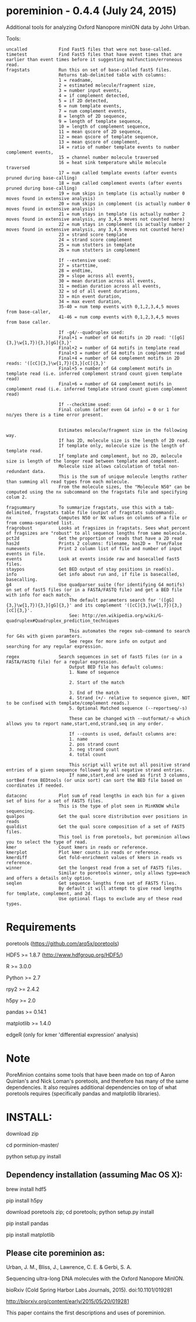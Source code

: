 poreminion - 0.4.4 (July 24, 2015)
==========

Additional tools for analyzing Oxford Nanopore minION data by John Urban. 


Tools:

    uncalled            Find Fast5 files that were not base-called.
    timetest            Find Fast5 files that have event times that are earlier than event times before it suggesting malfunction/erroneous read.
    fragstats           Run this on set of base-called fast5 files.
                        Returns tab-delimited table with columns:
                        1 = readname,
                        2 = estimated molecule/fragment size,
                        3 = number input events,
                        4 = if complement detected,
                        5 = if 2D detected,
                        6 = num template events,
                        7 = num complement events,
                        8 = length of 2D sequence,
                        9 = length of template sequence,
                        10 = length of complement sequence,
                        11 = mean qscore of 2D sequence,
                        12 = mean qscore of template sequence,
                        13 = mean qscore of complement,
                        14 = ratio of number template events to number complement events,
                        15 = channel number molecule traversed
                        16 = heat sink temperature while molecule traversed
                        17 = num called template events (after events pruned during base-calling)
                        18 = num called complement events (after events pruned during base-calling)
                        19 = num skips in template (is actually number 0 moves found in extensive analysis)
                        20 = num skips in complement (is actually number 0 moves found in extensive analysis)
                        21 = num stays in template (is actually number 2 moves found in extensive analysis, any 3,4,5 moves not counted here)
                        22 = num stays in complement (is actually number 2 moves found in extensive analysis, any 3,4,5 moves not counted here)
                        23 = strand score template
                        24 = strand score complement
                        25 = num stutters in template
                        26 = num stutters in complement
                        
                        If --extensive used:
                        27 = starttime,
                        28 = endtime,
                        29 = slope across all events,
                        30 = mean duration across all events,
                        31 = median duration across all events,
                        32 = sd of all event durations,
                        33 = min event duration,
                        34 = max event duration,
                        35-40 = num temp events with 0,1,2,3,4,5 moves from base-caller,
                        41-46 = num comp events with 0,1,2,3,4,5 moves from base caller.
                        
                        If -g4/--quadruplex used:
                        Final+1 = number of G4 motifs in 2D read: '([gG]{3,}\w{1,7}){3,}[gG]{3,}' 
                        Final+2 = number of G4 motifs in template read 
                        Final+3 = number of G4 motifs in complement read
                        Final+4 = number of G4 complement motifs in 2D reads: '([cC]{3,}\w{1,7}){3,}[cC]{3,}'
                        Final+5 = number of G4 complement motifs in template read (i.e. inferred complement strand count given template read)
                        Final+6 = number of G4 complement motifs in complement read (i.e. inferred template strand count given complement read)
                        
                        If --checktime used:
                        Final column (after even G4 info) = 0 or 1 for no/yes there is a time error present.
                        
                        
                        Estimates molecule/fragment size in the following way.
                        If has 2D, molecule size is the length of 2D read.
                        If template only, molecule size is the length of template read.
                        If template and complement, but no 2D, molecule size is length of the longer read between template and complement.
                        Molecule size allows calculation of total non-redundant data.
                        This is the sum of unique molecule lengths rather than summing all read types from each molecule.
                        From the molecule sizes, the "Molecule N50" can be computed using the nx subcommand on the fragstats file and specifying colum 2.
                                                                            
    fragsummary         To summarize fragstats, use this with a tab-delimited, fragstats table file (output of fragstats subcommand).
    nx                  Computes N50 or NX values on columns of a file or from comma-separated list.
    fragrobust          Looks at fragsizes in fragstats. Sees what percent of fragsizes are "robust" to all sequence lengths from same molecule.
    pct2d               Get the proportion of reads that have a 2D read
    has2d               Prints 2 columns: filename, has2D =  True/False
    numevents           Print 2 column list of file and number of input events in file.
    events              Look at events inside raw and basecalled fast5 files. 
    staypos             Get BED output of stay positions in read(s). 
    info                Get info about run and, if file is basecalled, basecalling. 
    g4                  Use quadparser suite (for identifying G4 motifs) on set of fast5 files (or in a FASTA/FASTQ file) and get a BED file with info for each match.
                            The default parameters search for '([gG]{3,}\w{1,7}){3,}[gG]{3,}' and its complement '([cC]{3,}\w{1,7}){3,}[cC]{3,}'.
                            See: http://en.wikipedia.org/wiki/G-quadruplex#Quadruplex_prediction_techniques
                            
                            This automates the regex sub-command to search for G4s with given paramters.
                            See regex for more info on output and searching for any regular expression.
                                
    regex               Search sequences in set of fast5 files (or in a FASTA/FASTQ file) for a regular expression.
                            Output BED file has default columns:
                            1. Name of sequence 
                        
                            2. Start of the match 
                        
                            3. End of the match
                            4. Strand (+/- relative to sequence given, NOT to be confised with template/complement reads.)
                            5. Optional Matched sequence (--reportseq/-s)
                        
                            These can be changed with --outformat/-o which allows you to report name,start,end,strand,seq in any order.
                        
                            If --counts is used, default columns are:
                            1. name
                            2. pos strand count
                            3. neg strand count
                            4. total count
                            
                            This script will write out all positive strand entries of a given sequence followed by all negative strand entries.
                            If name,start,end are used as first 3 columns, sortBed from BEDtools (or unix sort) can sort the BED file based on coordinates if needed.
                            
    dataconc            Plot sum of read lengths in each bin for a given set of bins for a set of FAST5 files.
                        This is the type of plot seen in MinKNOW while sequencing.
    qualpos             Get the qual score distribution over positions in reads
    qualdist            Get the qual score composition of a set of FAST5 files.
                        This tool is from poretools, but poreminion allows you to select the type of read.
    kmer                Count kmers in reads or reference.
    kmerplot            Plot kmer counts in reads or reference.
    kmerdiff            Get fold-enrichment values of kmers in reads vs reference.
    winner              Get the longest read from a set of FAST5 files.
                        Similar to poretools winner, only allows type=each and offers a details only option.
    seqlen              Get sequence lengths from set of FAST5 files.
                        By default it will attempt to give read lengths for template, complement, and 2d.
                        Use optional flags to exclude any of these read types.


Requirements
==========

poretools (https://github.com/arq5x/poretools)

HDF5 >= 1.8.7 (http://www.hdfgroup.org/HDF5/)

R >= 3.0.0

Python >= 2.7

rpy2 >= 2.4.2

h5py >= 2.0

pandas >= 0.14.1

matplotlib >= 1.4.0

edgeR (only for kmer 'differential expression' analysis)

Note
======
PoreMinion contains some tools that have been made on top of Aaron Quinlan's and Nick Loman's poretools, and therefore has many of the same dependencies. 
It also requires additional dependencies on top of what poretools requires (specifically pandas and matplotlib libraries). 


INSTALL:
=======
download zip

cd porminion-master/

python setup.py install


Dependency installation (assuming Mac OS X):
-------------------------------------------
brew install hdf5

pip install h5py

download poretools zip; cd poretools; python setup.py install

pip install pandas

pip install matplotlib



Please cite poreminion as:
-------------------------------------------
Urban, J. M., Bliss, J., Lawrence, C. E. & Gerbi, S. A. 

Sequencing ultra-long DNA molecules with the Oxford Nanopore MinION. 

bioRxiv (Cold Spring Harbor Labs Journals, 2015). doi:10.1101/019281 

http://biorxiv.org/content/early/2015/05/20/019281

This paper contains the first descriptions and uses of poreminion.
